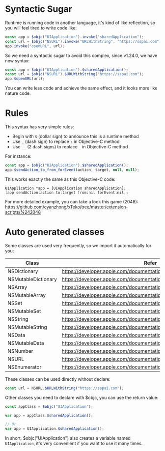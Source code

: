 # Syntactic Sugar

Runtime is running code in another language, it's kind of like reflection, so you will feel tired to write code like:

```js
const app = $objc("UIApplication").invoke("sharedApplication");
const url = $objc("NSURL").invoke("URLWithString", "https://sspai.com");
app.invoke("openURL", url);
```

So we need a syntactic sugar to avoid this complex, since v1.24.0, we have new syntax:

```js
const app = $objc("UIApplication").$sharedApplication();
const url = $objc("NSURL").$URLWithString("https://sspai.com");
app.$openURL(url);
```

You can write less code and achieve the same effect, and it looks more like nature code.

# Rules

This syntax has very simple rules:

- Begin with `$` (dollar sign) to announce this is a runtime method
- Use `_` (dash sign) to replace `:` in Objective-C method
- Use `__` (2 dash signs) to replace `_` in Objective-C method

For instance:

```js
const app = $objc("UIApplication").$sharedApplication();
app.$sendAction_to_from_forEvent(action, target, null, null);
```

This works exactly the same as this Objective-C code:

```objc
UIApplication *app = [UIApplication sharedApplication];
[app sendAction:action to:target from:nil forEvent:nil];
```

For more detailed example, you can take a look this game (2048): https://github.com/cyanzhong/xTeko/tree/master/extension-scripts/%242048

# Auto generated classes

Some classes are used very frequently, so we import it automatically for you:

Class | Refer
---|---
NSDictionary | https://developer.apple.com/documentation/foundation/nsdictionary
NSMutableDictionary | https://developer.apple.com/documentation/foundation/nsmutabledictionary
NSArray | https://developer.apple.com/documentation/foundation/nsarray
NSMutableArray | https://developer.apple.com/documentation/foundation/nsmutablearray
NSSet | https://developer.apple.com/documentation/foundation/nsset
NSMutableSet | https://developer.apple.com/documentation/foundation/nsmutableset
NSString | https://developer.apple.com/documentation/foundation/nsstring
NSMutableString | https://developer.apple.com/documentation/foundation/nsmutablestring
NSData | https://developer.apple.com/documentation/foundation/nsdata
NSMutableData | https://developer.apple.com/documentation/foundation/nsmutabledata
NSNumber | https://developer.apple.com/documentation/foundation/nsnumber
NSURL | https://developer.apple.com/documentation/foundation/nsurl
NSEnumerator | https://developer.apple.com/documentation/foundation/nsenumerator

These classes can be used directly without declare:

```js
const url = NSURL.$URLWithString("https://sspai.com");
```

Other classes you need to declare with $objc, you can use the return value:

```js
const appClass = $objc("UIApplication");

var app = appClass.$sharedApplication();

// Or
var app = UIApplication.$sharedApplication();
```

In short, $objc("UIApplication") also creates a variable named `UIApplication`, it's very convenient if you want to use it many times.